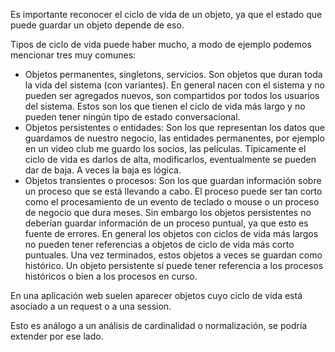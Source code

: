 Es importante reconocer el ciclo de vida de un objeto, ya que el estado que puede guardar un objeto depende de eso.

Tipos de ciclo de vida puede haber mucho, a modo de ejemplo podemos mencionar tres muy comunes:

-   Objetos permanentes, singletons, servicios. Son objetos que duran toda la vida del sistema (con variantes). En general nacen con el sistema y no pueden ser agregados nuevos, son compartidos por todos los usuarios del sistema. Estos son los que tienen el ciclo de vida más largo y no pueden tener ningún tipo de estado conversacional.
-   Objetos persistentes o entidades: Son los que representan los datos que guardamos de nuestro negocio, las entidades permanentes, por ejemplo en un video club me guardo los socios, las películas. Típicamente el ciclo de vida es darlos de alta, modificarlos, eventualmente se pueden dar de baja. A veces la baja es lógica.
-   Objetos transientes o procesos: Son los que guardan información sobre un proceso que se está llevando a cabo. El proceso puede ser tan corto como el procesamiento de un evento de teclado o mouse o un proceso de negocio que dura meses. Sin embargo los objetos persistentes no deberían guardar información de un proceso puntual, ya que esto es fuente de errores. En general los objetos con ciclos de vida más largos no pueden tener referencias a objetos de ciclo de vida más corto puntuales. Una vez terminados, estos objetos a veces se guardan como histórico. Un objeto persistente sí puede tener referencia a los procesos históricos o bien a los procesos en curso.

En una aplicación web suelen aparecer objetos cuyo ciclo de vida está asociado a un request o a una session.

Esto es análogo a un análisis de cardinalidad o normalización, se podría extender por ese lado.

